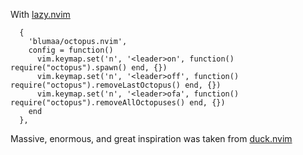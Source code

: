 With [lazy.nvim](https://github.com/folke/lazy.nvim)
```lazy
  {
    'blumaa/octopus.nvim',
    config = function()
      vim.keymap.set('n', '<leader>on', function() require("octopus").spawn() end, {})
      vim.keymap.set('n', '<leader>off', function() require("octopus").removeLastOctopus() end, {})
      vim.keymap.set('n', '<leader>ofa', function() require("octopus").removeAllOctopuses() end, {})
    end
  },

```

Massive, enormous, and great inspiration was taken from [duck.nvim](https://github.com/tamton-aquib/duck.nvim)
